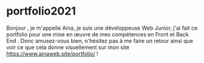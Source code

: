 # portfolio2021


Bonjour , je m'appelle Aina, je suis une développeuse Web Junior, j'ai fait ce portfolio pour une mise en œuvre de mes compétences en Front et Back End .
Donc amusez-vous bien, n'hésitez pas à me faire un retour ainsi que voir ce que cela donne visuellement sur mon site  https://www.ainaweb.site/portfolio/ !
